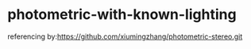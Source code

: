# photometric-with-known-lighting
referencing by:https://github.com/xiumingzhang/photometric-stereo.git
